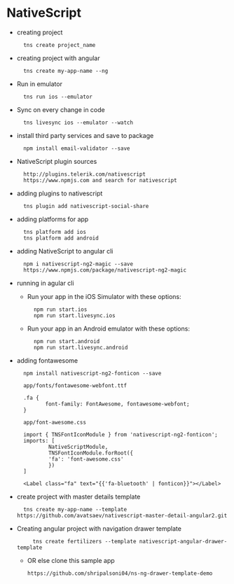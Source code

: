 # NativeScript

- creating project
    
        tns create project_name

- creating project with angular

        tns create my-app-name --ng

- Run in emulator

        tns run ios --emulator

- Sync on every change in code 

        tns livesync ios --emulator --watch

- install third party services and save to package

        npm install email-validator --save

- NativeScript plugin sources

        http://plugins.telerik.com/nativescript
        https://www.npmjs.com and search for nativescript

- adding plugins to nativescript

        tns plugin add nativescript-social-share

- adding platforms for app

        tns platform add ios
        tns platform add android

- adding NativeScript to angular cli

        npm i nativescript-ng2-magic --save
        https://www.npmjs.com/package/nativescript-ng2-magic

- running in agular cli

    - Run your app in the iOS Simulator with these options:
     
            npm run start.ios
            npm run start.livesync.ios

    - Run your app in an Android emulator with these options:
            
            npm run start.android
            npm run start.livesync.android

- adding fontawesome

        npm install nativescript-ng2-fonticon --save

        app/fonts/fontawesome-webfont.ttf

        .fa {
               font-family: FontAwesome, fontawesome-webfont;
        }

        app/font-awesome.css 

        import { TNSFontIconModule } from 'nativescript-ng2-fonticon';
        imports: [
                NativeScriptModule,
                TNSFontIconModule.forRoot({
                'fa': 'font-awesome.css'
                })
        ]

        <Label class="fa" text="{{'fa-bluetooth' | fonticon}}"></Label>

- create project with master details template

        tns create my-app-name --template https://github.com/avatsaev/nativescript-master-detail-angular2.git


- Creating angular project with navigation drawer template

           tns create fertilizers --template nativescript-angular-drawer-template

  - OR else clone this sample app

        https://github.com/shripalsoni04/ns-ng-drawer-template-demo